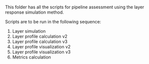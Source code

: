 This folder has all the scripts for pipeline assessment using the layer response simulation method.

Scripts are to be run in the following sequence:
1. Layer simulation
2. Layer profile calculation v2
3. Layer profile calculation v3
4. Layer profile visualization v2
5. Layer profile visualization v3
6. Metrics calculation

